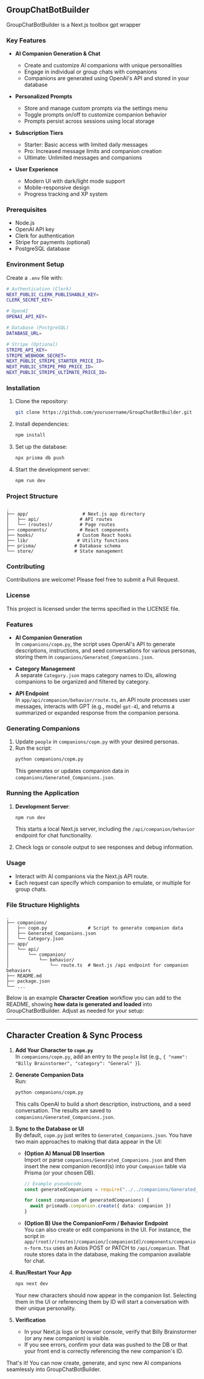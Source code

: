 ## GroupChatBotBuilder

GroupChatBotBuilder is a Next.js toolbox gpt wrapper

### Key Features

- **AI Companion Generation & Chat**

  - Create and customize AI companions with unique personalities
  - Engage in individual or group chats with companions
  - Companions are generated using OpenAI's API and stored in your database

- **Personalized Prompts**

  - Store and manage custom prompts via the settings menu
  - Toggle prompts on/off to customize companion behavior
  - Prompts persist across sessions using local storage

- **Subscription Tiers**

  - Starter: Basic access with limited daily messages
  - Pro: Increased message limits and companion creation
  - Ultimate: Unlimited messages and companions

- **User Experience**
  - Modern UI with dark/light mode support
  - Mobile-responsive design
  - Progress tracking and XP system

### Prerequisites

- Node.js
- OpenAI API key
- Clerk for authentication
- Stripe for payments (optional)
- PostgreSQL database

### Environment Setup

Create a `.env` file with:

```bash
# Authentication (Clerk)
NEXT_PUBLIC_CLERK_PUBLISHABLE_KEY=
CLERK_SECRET_KEY=

# OpenAI
OPENAI_API_KEY=

# Database (PostgreSQL)
DATABASE_URL=

# Stripe (Optional)
STRIPE_API_KEY=
STRIPE_WEBHOOK_SECRET=
NEXT_PUBLIC_STRIPE_STARTER_PRICE_ID=
NEXT_PUBLIC_STRIPE_PRO_PRICE_ID=
NEXT_PUBLIC_STRIPE_ULTIMATE_PRICE_ID=
```

### Installation

1. Clone the repository:

   ```bash
   git clone https://github.com/yourusername/GroupChatBotBuilder.git
   ```

2. Install dependencies:

   ```bash
   npm install
   ```

3. Set up the database:

   ```bash
   npx prisma db push
   ```

4. Start the development server:
   ```bash
   npm run dev
   ```

### Project Structure

```text
.
├── app/                    # Next.js app directory
│   ├── api/               # API routes
│   └── (routes)/          # Page routes
├── components/            # React components
├── hooks/                # Custom React hooks
├── lib/                  # Utility functions
├── prisma/              # Database schema
└── store/               # State management
```

### Contributing

Contributions are welcome! Please feel free to submit a Pull Request.

### License

This project is licensed under the terms specified in the LICENSE file.

### Features

- **AI Companion Generation**  
  In `companions/copm.py`, the script uses OpenAI's API to generate descriptions, instructions, and seed conversations for various personas, storing them in `companions/Generated_Companions.json`.

- **Category Management**  
  A separate `Category.json` maps category names to IDs, allowing companions to be organized and filtered by category.

- **API Endpoint**  
  In `app/api/companion/behavior/route.ts`, an API route processes user messages, interacts with GPT (e.g., model `gpt-4`), and returns a summarized or expanded response from the companion persona.

### Generating Companions

1. Update `people` in `companions/copm.py` with your desired personas.
2. Run the script:
   ```bash
   python companions/copm.py
   ```
   This generates or updates companion data in `companions/Generated_Companions.json`.

### Running the Application

1. **Development Server**:

   ```bash
   npm run dev
   ```

   This starts a local Next.js server, including the `/api/companion/behavior` endpoint for chat functionality.

2. Check logs or console output to see responses and debug information.

### Usage

- Interact with AI companions via the Next.js API route.
- Each request can specify which companion to emulate, or multiple for group chats.

### File Structure Highlights

```text
.
├── companions/
│   ├── copm.py               # Script to generate companion data
│   ├── Generated_Companions.json
│   └── Category.json
├── app/
│   └── api/
│       └── companion/
│           └── behavior/
│               └── route.ts  # Next.js /api endpoint for companion behaviors
├── README.md
├── package.json
└── ...
```

Below is an example **Character Creation** workflow you can add to the README, showing **how data is generated and loaded** into GroupChatBotBuilder. Adjust as needed for your setup:

---

## Character Creation & Sync Process

1. **Add Your Character to `copm.py`**  
   In `companions/copm.py`, add an entry to the `people` list (e.g., `{ "name": "Billy Brainstormer", "category": "General" }`).

2. **Generate Companion Data**  
   Run:

   ```bash
   python companions/copm.py
   ```

   This calls OpenAI to build a short description, instructions, and a seed conversation. The results are saved to `companions/Generated_Companions.json`.

3. **Sync to the Database or UI**  
   By default, `copm.py` just writes to `Generated_Companions.json`. You have two main approaches to making that data appear in the UI:

   - **(Option A) Manual DB Insertion**  
     Import or parse `companions/Generated_Companions.json` and then insert the new companion record(s) into your `Companion` table via Prisma (or your chosen DB).

     ```typescript
     // Example pseudocode
     const generatedCompanions = require("../../companions/Generated_Companions.json")

     for (const companion of generatedCompanions) {
       await prismadb.companion.create({ data: companion })
     }
     ```

   - **(Option B) Use the CompanionForm / Behavior Endpoint**  
     You can also create or edit companions in the UI. For instance, the script in  
     `app/(root)/(routes)/companion/[companionId]/components/companion-form.tsx` uses an Axios POST or PATCH to `/api/companion`. That route stores data in the database, making the companion available for chat.

4. **Run/Restart Your App**

   ```bash
   npx next dev
   ```

   Your new characters should now appear in the companion list. Selecting them in the UI or referencing them by ID will start a conversation with their unique personality.

5. **Verification**
   - In your Next.js logs or browser console, verify that Billy Brainstormer (or any new companion) is visible.
   - If you see errors, confirm your data was pushed to the DB or that your front end is correctly referencing the new companion's ID.

That's it! You can now create, generate, and sync new AI companions seamlessly into GroupChatBotBuilder.
